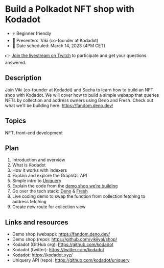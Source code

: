 # Build a Polkadot NFT shop with Kodadot

* ⚡️ Beginner friendly
* 👤 Presenters: Viki (co-founder at Kodadot)
* 📆 Date scheduled: March 14, 2023 (4PM CET)

👉 [Join the livestream on Twitch](https://www.twitch.tv/polkadotdev) to participate and get your questions answered.

## Description

Join Viki (co-founder at Kodadot) and Sacha to learn how to build an NFT shop with Kodadot. 
We will cover how to build a simple webapp that queries NFTs by collection and address owners using Deno and Fresh. 
Check out what we'll be building here: https://fandom.deno.dev/

## Topics

NFT, front-end development

## Plan

1. Introduction and overview
2. What is Kodadot
3. How it works with indexers 
4. Explain and explore the GraphQL API
5. Simple intro to [Uniquery](https://github.com/kodadot/uniquery)
6. Explain the code from the [demo shop we're building](https://fandom.deno.dev/)
7. Go over the tech stack: [Deno](https://deno.land/) & [Fresh](https://fresh.deno.dev/)
8. Live coding demo to swap the function from collection fetching to address fetching
9. Create new route for collection view
  
## Links and resources

- Demo shop (webapp): https://fandom.deno.dev/
- Demo shop (repo): https://github.com/vikiival/shop/
- Kodadot (GitHub org): https://github.com/kodadot
- Kodadot (twitter): https://twitter.com/kodadot
- Kodadot: https://kodadot.xyz/
- Uniquery API (repo): https://github.com/kodadot/uniquery
